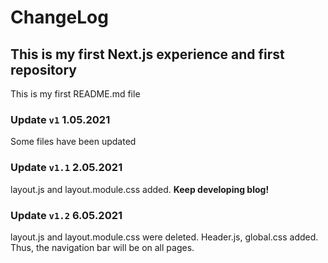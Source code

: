 # ChangeLog
## This is my first Next.js experience and first repository

This is my first README.md file

### Update `v1` 1.05.2021
Some files have been updated

### Update `v1.1` 2.05.2021
layout.js and layout.module.css added. **Keep developing blog!** 

### Update `v1.2` 6.05.2021
layout.js and layout.module.css were deleted. Header.js, global.css added.
Thus, the navigation bar will be on all pages.

